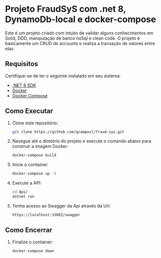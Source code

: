 # Projeto FraudSyS com .net 8, DynamoDb-local e docker-compose

Este é um projeto criado com intuito de validar alguns conhecimentos em Solid, DDD, manipulação de banco noSql e clean code.
O projeto é basicamente um CRUD de accounts e realiza a transação de valores entre elas.

## Requisitos

Certifique-se de ter o seguinte instalado em seu sistema:

- [.NET 8 SDK](https://dotnet.microsoft.com/download)
- [Docker](https://www.docker.com/get-started)
- [Docker Compose](https://docs.docker.com/compose/install/)

## Como Executar

1. Clone este repositório:
   ```bash
   git clone https://github.com/gcamposl/fraud-sys.git
   ```
   
2. Navegue até o diretório do projeto e execute o comando abaixo para construir a imagem Docker:
   ```bash
   docker-compose build
   ```
    
3. Inicie o container:
   ```bash
   docker-compose up -d
   ```

4. Execute a API:
   ```bash
   cd Api/
   dotnet run
   ```

5. Tenha acesso ao Swagger da Api através da Url:
   ```bash
   https://localhost:33062/swagger
   ```

## Como Encerrar

1. Finalize o container:
   ```bash
   docker-compose down
   ```
